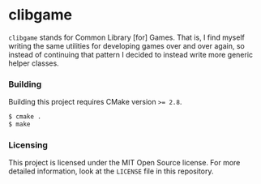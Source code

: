 # clibgame

`clibgame` stands for Common Library [for] Games. That is, I find myself
writing the same utilities for developing games over and over again, so instead
of continuing that pattern I decided to instead write more generic helper
classes.

### Building

Building this project requires CMake version `>= 2.8`.

```bash
$ cmake .
$ make
```

### Licensing

This project is licensed under the MIT Open Source license. For more detailed
information, look at the `LICENSE` file in this repository.
